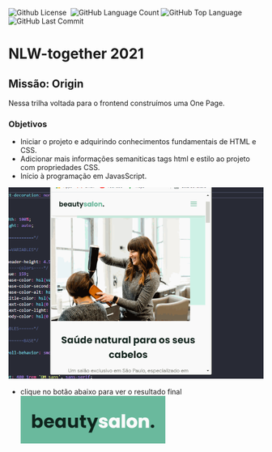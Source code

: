 
<img alt="Github License" src="https://img.shields.io/github/license/riquecelo/nlw-together" /> <img alt="" src="https://img.shields.io/github/repo-size/riquecelo/nlw-together" /> <img alt="GitHub Language Count" src="https://img.shields.io/github/languages/count/riquecelo/nlw-together" /> <img alt="GitHub Top Language" src="https://img.shields.io/github/languages/top/riquecelo/nlw-together" /> <img alt="GitHub Last Commit" src="https://img.shields.io/github/last-commit/riquecelo/nlw-together" />

# NLW-together 2021<br>
## Missão: Origin<br>
Nessa trilha voltada para o frontend construímos uma One Page.<br>
### Objetivos
* Iniciar o projeto e adquirindo conhecimentos fundamentais de HTML e CSS.
* Adicionar mais informações semaniticas tags html e estilo ao projeto com propriedades CSS. 
* Início à programação em JavasScript.

<img alt="GitHub Last Commit" src="https://github.com/Riquecelo/nlw-together/blob/main/OriginSix.gif"/>


* clique no botão abaixo para ver o resultado final <br>
<a href="https://riquecelo.github.io/nlw-together/"><img src="https://github.com/Riquecelo/nlw-together/blob/main/beautysalon..PNG"/></a>
